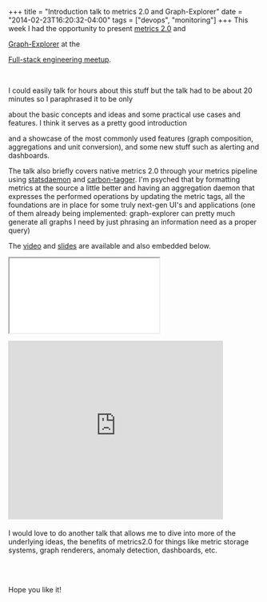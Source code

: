 +++
title = "Introduction talk to metrics 2.0 and Graph-Explorer"
date = "2014-02-23T16:20:32-04:00"
tags = ["devops", "monitoring"]
+++
This week I had the opportunity to present <a href="http://dieter.plaetinck.be/metrics_2_a_proposal.html">metrics 2.0</a> and

<a href="http://vimeo.github.io/graph-explorer/">Graph-Explorer</a> at the

<a href="http://www.meetup.com/Full-Stack-Engineering-Meetup/">Full-stack engineering meetup</a>.

<!--more-->

<br/>

I could easily talk for hours about this stuff but the talk had to be about 20 minutes so I paraphrased it to be only

about the basic concepts and ideas and some practical use cases and features.  I think it serves as a pretty good introduction

and a showcase of the most commonly used features (graph composition, aggregations and unit conversion), and some new stuff such as alerting and dashboards.



<p>

The talk also briefly covers native metrics 2.0 through your metrics pipeline using <a href="https://github.com/vimeo/statsdaemon">statsdaemon</a> and <a href="https://github.com/vimeo/carbon-tagger">carbon-tagger</a>.  I'm psyched that by formatting metrics at the source a little better and having an aggregation daemon that expresses the performed operations by updating the metric tags, all the foundations are in place for some truly next-gen UI's and applications (one of them already being implemented: graph-explorer can pretty much generate all graphs I need by just phrasing an information need as a proper query)

</p>

<p>

The <a href="http://vimeo.com/87194301">video</a> and <a href="https://www.slideshare.net/Dieterbe/metrics2-0graphexplorer20140218" title="Metrics 2.0 &amp; Graph-Explorer" target="_blank">slides</a> are available and also embedded below.

</p>



<iframe src="//player.vimeo.com/video/87194301?title=0&amp;byline=0&amp;portrait=0&amp;color=33a352"

width="500" height="281" frameborder="0" webkitallowfullscreen mozallowfullscreen allowfullscreen></iframe>

<iframe src="http://www.slideshare.net/slideshow/embed_code/31440297" width="427" height="356" frameborder="0" marginwidth="0" marginheight="0" scrolling="no" style="border:1px solid #CCC; border-width:1px 1px 0; margin-bottom:5px; max-width: 100%;" allowfullscreen> </iframe>



<p>

I would love to do another talk that allows me to dive into more of the underlying ideas, the benefits of metrics2.0 for things like metric storage systems, graph renderers, anomaly detection, dashboards, etc.

<br/>

<br/>

Hope you like it!

</p>
